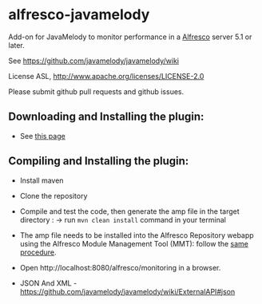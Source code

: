 alfresco-javamelody
=========================

Add-on for JavaMelody to monitor performance in a [Alfresco](https://www.alfresco.com/) server 5.1 or later.

See https://github.com/javamelody/javamelody/wiki

License ASL, http://www.apache.org/licenses/LICENSE-2.0

Please submit github pull requests and github issues.


Downloading and Installing the plugin:
---------------------------------------
 - See [this page](https://github.com/javamelody/javamelody/wiki/AlfrescoPlugin)


Compiling and Installing the plugin:
---------------------------------------
 - Install maven
 - Clone the repository
 - Compile and test the code, then generate the amp file in the target directory :
	-> run `mvn clean install` command in your terminal
 - The amp file needs to be installed into the Alfresco Repository webapp using the Alfresco Module Management Tool (MMT):
   follow the [same procedure](https://github.com/javamelody/javamelody/wiki/AlfrescoPlugin).
 - Open http://localhost:8080/alfresco/monitoring in a browser.

 - JSON And XML - https://github.com/javamelody/javamelody/wiki/ExternalAPI#json

